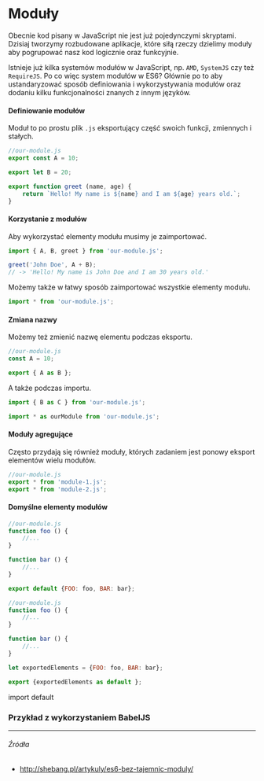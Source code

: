 # Moduły

Obecnie kod pisany w JavaScript nie jest już pojedynczymi skryptami. Dzisiaj tworzymy rozbudowane aplikacje, które siłą rzeczy dzielimy moduły aby pogrupować nasz kod logicznie oraz funkcyjnie. 

Istnieje już kilka systemów modułów w JavaScript, np. `AMD`, `SystemJS` czy też `RequireJS`. Po co więc system modułów w ES6? Głównie po to aby ustandaryzować sposób definiowania  i wykorzystywania modułów oraz dodaniu kilku funkcjonalności znanych z innym języków. 

#### Definiowanie modułów

Moduł to po prostu plik `.js` eksportujący część swoich funkcji, zmiennych i stałych.


```js
//our-module.js
export const A = 10;

export let B = 20;

export function greet (name, age) {
    return `Hello! My name is ${name} and I am ${age} years old.`;
}
```

#### Korzystanie z modułów

Aby wykorzystać elementy modułu musimy je zaimportować.

```js
import { A, B, greet } from 'our-module.js';

greet('John Doe', A + B);
// -> 'Hello! My name is John Doe and I am 30 years old.'
```

Możemy także w łatwy sposób zaimportować wszystkie elementy modułu.

```js
import * from 'our-module.js';
``` 

#### Zmiana nazwy

Możemy też zmienić nazwę elementu podczas eksportu.

```js
//our-module.js
const A = 10;

export { A as B };
```

A także podczas importu.

```js
import { B as C } from 'our-module.js'; 
```

```js
import * as ourModule from 'our-module.js';
```

#### Moduły agregujące

Często przydają się również moduły, których zadaniem jest ponowy eksport elementów wielu modułów.

```js
//our-module.js
export * from 'module-1.js';
export * from 'module-2.js';
```

#### Domyślne elementy modułów

```js
//our-module.js
function foo () {
    //...
}

function bar () {
    //...
}

export default {FOO: foo, BAR: bar};
```

```js
//our-module.js
function foo () {
    //...
}

function bar () {
    //...
}

let exportedElements = {FOO: foo, BAR: bar};

export {exportedElements as default };
```


import default


### Przykład z wykorzystaniem BabelJS

---

###### Źródła

* http://shebang.pl/artykuly/es6-bez-tajemnic-moduly/
